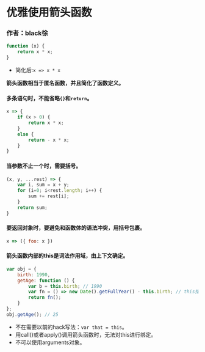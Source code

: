 # 优雅使用箭头函数
### 作者：black徐
```js
function (x) {
    return x * x;
}
```
- 简化后:`x => x * x`

**箭头函数相当于匿名函数，并且简化了函数定义。**

#### 多条语句时，不能省略`{}`和`return`。
```js
x => {
    if (x > 0) {
        return x * x;
    }
    else {
        return - x * x;
    }
}
```

#### 当参数不止一个时，需要括号。
```js
(x, y, ...rest) => {
    var i, sum = x + y;
    for (i=0; i<rest.length; i++) {
        sum += rest[i];
    }
    return sum;
}
```

#### 要返回对象时，要避免和函数体的语法冲突，用括号包裹。
```js
x => ({ foo: x })
```

#### 箭头函数内部的this是词法作用域，由上下文确定。
```js
var obj = {
    birth: 1990,
    getAge: function () {
        var b = this.birth; // 1990
        var fn = () => new Date().getFullYear() - this.birth; // this指向obj对象
        return fn();
    }
};
obj.getAge(); // 25
```
- 不在需要以前的hack写法：`var that = this`。
- 用call()或者apply()调用箭头函数时，无法对this进行绑定。
- 不可以使用arguments对象。